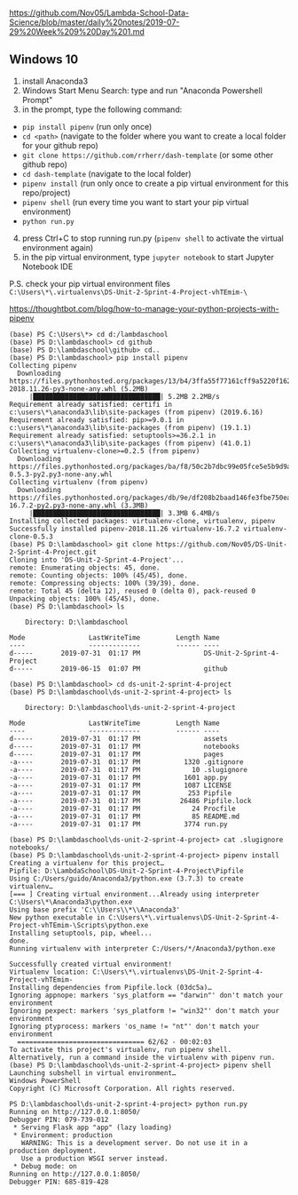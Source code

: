 
https://github.com/Nov05/Lambda-School-Data-Science/blob/master/daily%20notes/2019-07-29%20Week%209%20Day%201.md  

## Windows 10  
1. install Anaconda3  
2. Windows Start Menu Search: type and run "Anaconda Powershell Prompt"  
3. in the prompt, type the following command:  
* `pip install pipenv` (run only once)     
* `cd <path>` (navigate to the folder where you want to create a local folder for your github repo)
* `git clone https://github.com/rrherr/dash-template` (or some other github repo)  
* `cd dash-template` (navigate to the local folder)  
* `pipenv install` (run only once to create a pip virtual environment for this repo/project)  
* `pipenv shell` (run every time you want to start your pip virtual environment)  
* `python run.py`  
4. press Ctrl+C to stop running run.py (`pipenv shell` to activate the virtual environment again)  
5. in the pip virtual environment, type `jupyter notebook` to start Jupyter Notebook IDE   

P.S. check your pip virtual environment files  
`C:\Users\*\.virtualenvs\DS-Unit-2-Sprint-4-Project-vhTEmim-\`  

https://thoughtbot.com/blog/how-to-manage-your-python-projects-with-pipenv  

```
(base) PS C:\Users\*> cd d:/lambdaschool  
(base) PS D:\lambdaschool> cd github  
(base) PS D:\lambdaschool\github> cd..  
(base) PS D:\lambdaschool> pip install pipenv  
Collecting pipenv    
  Downloading https://files.pythonhosted.org/packages/13/b4/3ffa55f77161cff9a5220f162670f7c5eb00df52e00939e203f601b0f579/pipenv-2018.11.26-py3-none-any.whl (5.2MB)
     |████████████████████████████████| 5.2MB 2.2MB/s  
Requirement already satisfied: certifi in c:\users\*\anaconda3\lib\site-packages (from pipenv) (2019.6.16)  
Requirement already satisfied: pip>=9.0.1 in c:\users\*\anaconda3\lib\site-packages (from pipenv) (19.1.1)  
Requirement already satisfied: setuptools>=36.2.1 in c:\users\*\anaconda3\lib\site-packages (from pipenv) (41.0.1)  
Collecting virtualenv-clone>=0.2.5 (from pipenv)  
  Downloading https://files.pythonhosted.org/packages/ba/f8/50c2b7dbc99e05fce5e5b9d9a31f37c988c99acd4e8dedd720b7b8d4011d/virtualenv_clone-0.5.3-py2.py3-none-any.whl
Collecting virtualenv (from pipenv)  
  Downloading https://files.pythonhosted.org/packages/db/9e/df208b2baad146fe3fbe750eacadd6e49bcf2f2c3c1117b7192a7b28aec4/virtualenv-16.7.2-py2.py3-none-any.whl (3.3MB)
     |████████████████████████████████| 3.3MB 6.4MB/s  
Installing collected packages: virtualenv-clone, virtualenv, pipenv  
Successfully installed pipenv-2018.11.26 virtualenv-16.7.2 virtualenv-clone-0.5.3  
(base) PS D:\lambdaschool> git clone https://github.com/Nov05/DS-Unit-2-Sprint-4-Project.git  
Cloning into 'DS-Unit-2-Sprint-4-Project'...  
remote: Enumerating objects: 45, done.  
remote: Counting objects: 100% (45/45), done.  
remote: Compressing objects: 100% (39/39), done.  
remote: Total 45 (delta 12), reused 0 (delta 0), pack-reused 0  
Unpacking objects: 100% (45/45), done.  
(base) PS D:\lambdaschool> ls  

    Directory: D:\lambdaschool

Mode                LastWriteTime         Length Name  
----                -------------         ------ ----   
d-----       2019-07-31  01:17 PM                DS-Unit-2-Sprint-4-Project  
d-----       2019-06-15  01:07 PM                github  

(base) PS D:\lambdaschool> cd ds-unit-2-sprint-4-project  
(base) PS D:\lambdaschool\ds-unit-2-sprint-4-project> ls  

    Directory: D:\lambdaschool\ds-unit-2-sprint-4-project  

Mode                LastWriteTime         Length Name  
----                -------------         ------ ----  
d-----       2019-07-31  01:17 PM                assets  
d-----       2019-07-31  01:17 PM                notebooks  
d-----       2019-07-31  01:17 PM                pages  
-a----       2019-07-31  01:17 PM           1320 .gitignore  
-a----       2019-07-31  01:17 PM             10 .slugignore  
-a----       2019-07-31  01:17 PM           1601 app.py  
-a----       2019-07-31  01:17 PM           1087 LICENSE  
-a----       2019-07-31  01:17 PM            253 Pipfile  
-a----       2019-07-31  01:17 PM          26486 Pipfile.lock  
-a----       2019-07-31  01:17 PM             24 Procfile  
-a----       2019-07-31  01:17 PM             85 README.md  
-a----       2019-07-31  01:17 PM           3774 run.py  

(base) PS D:\lambdaschool\ds-unit-2-sprint-4-project> cat .slugignore  
notebooks/  
(base) PS D:\lambdaschool\ds-unit-2-sprint-4-project> pipenv install  
Creating a virtualenv for this project…  
Pipfile: D:\LambdaSchool\DS-Unit-2-Sprint-4-Project\Pipfile  
Using C:/Users/guido/Anaconda3/python.exe (3.7.3) to create virtualenv…  
[=== ] Creating virtual environment...Already using interpreter C:\Users\*\Anaconda3\python.exe  
Using base prefix 'C:\\Users\\*\\Anaconda3'  
New python executable in C:\Users\*\.virtualenvs\DS-Unit-2-Sprint-4-Project-vhTEmim-\Scripts\python.exe  
Installing setuptools, pip, wheel...  
done.  
Running virtualenv with interpreter C:/Users/*/Anaconda3/python.exe  

Successfully created virtual environment!  
Virtualenv location: C:\Users\*\.virtualenvs\DS-Unit-2-Sprint-4-Project-vhTEmim-  
Installing dependencies from Pipfile.lock (03dc5a)…  
Ignoring appnope: markers 'sys_platform == "darwin"' don't match your environment  
Ignoring pexpect: markers 'sys_platform != "win32"' don't match your environment  
Ignoring ptyprocess: markers 'os_name != "nt"' don't match your environment  
  ================================ 62/62 - 00:02:03  
To activate this project's virtualenv, run pipenv shell.  
Alternatively, run a command inside the virtualenv with pipenv run.  
(base) PS D:\lambdaschool\ds-unit-2-sprint-4-project> pipenv shell  
Launching subshell in virtual environment…  
Windows PowerShell  
Copyright (C) Microsoft Corporation. All rights reserved.  

PS D:\lambdaschool\ds-unit-2-sprint-4-project> python run.py  
Running on http://127.0.0.1:8050/  
Debugger PIN: 079-739-012  
 * Serving Flask app "app" (lazy loading)  
 * Environment: production  
   WARNING: This is a development server. Do not use it in a production deployment.  
   Use a production WSGI server instead.  
 * Debug mode: on  
Running on http://127.0.0.1:8050/  
Debugger PIN: 685-819-428  
```
